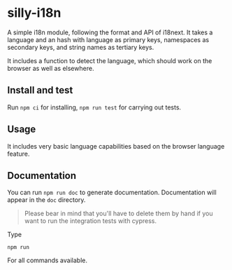 # silly-i18n

A simple i18n module, following the format and API of i18next. It takes a language and an hash with language as primary keys, namespaces as secondary keys, and string names as tertiary keys.

It includes a function to detect the language, which should work on the browser as well as elsewhere.

## Install and test

Run `npm ci` for installing, `npm run test` for carrying out tests.

## Usage

It includes very basic language capabilities based on the browser language feature.

## Documentation

You can run `npm run doc` to generate documentation. Documentation will appear in the `doc` directory.

> Please bear in mind that you'll have to delete them by hand if you want to run the integration tests with cypress.

Type

```shell
npm run
```

For all commands available.